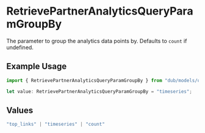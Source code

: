 # RetrievePartnerAnalyticsQueryParamGroupBy

The parameter to group the analytics data points by. Defaults to `count` if undefined.

## Example Usage

```typescript
import { RetrievePartnerAnalyticsQueryParamGroupBy } from "dub/models/operations";

let value: RetrievePartnerAnalyticsQueryParamGroupBy = "timeseries";
```

## Values

```typescript
"top_links" | "timeseries" | "count"
```